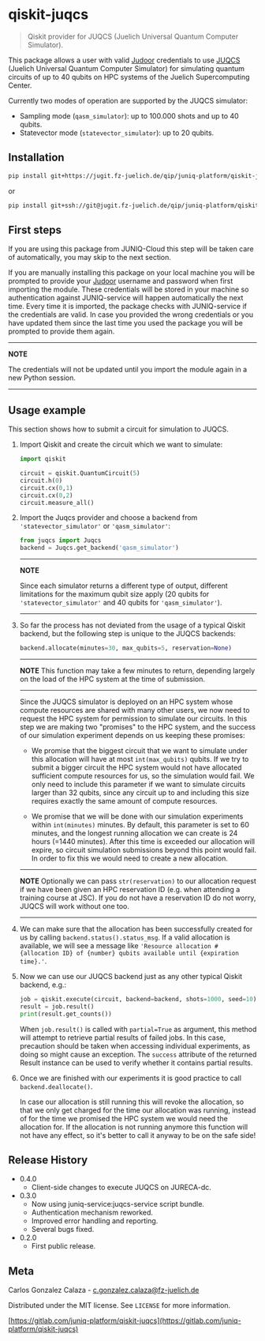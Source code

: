 # qiskit-juqcs
> Qiskit provider for JUQCS (Juelich Universal Quantum Computer Simulator).

<!---[![NPM Version][npm-image]][npm-url]
[![Build Status][travis-image]][travis-url]
[![Downloads Stats][npm-downloads]][npm-url]--->

This package allows a user with valid [Judoor](https://judoor.fz-juelich.de/) credentials to use [JUQCS](https://arxiv.org/abs/1805.04708) (Juelich Universal Quantum Computer Simulator)
for simulating quantum circuits of up to 40 qubits on HPC systems of the Juelich Supercomputing Center.

Currently two modes of operation are supported by the JUQCS simulator:
   * Sampling mode (```qasm_simulator```): up to 100.000 shots and up to 40 qubits.
   * Statevector mode (```statevector_simulator```): up to 20 qubits.

<!---![](header.png)--->

## Installation

<!---```sh
pip intall qiskit-juqcs
```--->
```sh
pip install git+https://jugit.fz-juelich.de/qip/juniq-platform/qiskit-juqcs.git
```
or
```sh
pip install git+ssh://git@jugit.fz-juelich.de/qip/juniq-platform/qiskit-juqcs.git
```

## First steps

If you are using this package from JUNIQ-Cloud this step will be taken care of automatically, you may skip to the next section.

If you are manually installing this package on your local machine you will be prompted to provide your [Judoor](judoor.fz-juelich.de/) username and password when first importing the module. These credentials will be stored in your machine so authentication against JUNIQ-service will happen automatically the next time. Every time it is imported, the package checks with JUNIQ-service if the credentials are valid. In case you provided the wrong credentials or you have updated them since the last time you used the package you will be prompted to provide them again.

---
**NOTE**

The credentials will not be updated until you import the module again in a new Python session.

---
<!---_For more examples and usage, please refer to the [Wiki][wiki]._--->

## Usage example

This section shows how to submit a circuit for simulation to JUQCS.

1. Import Qiskit and create the circuit which we want to simulate: 
   
    ```py
    import qiskit

    circuit = qiskit.QuantumCircuit(5)
    circuit.h(0)
    circuit.cx(0,1)
    circuit.cx(0,2)
    circuit.measure_all()
    ```
2. Import the Juqcs provider and choose a backend from `'statevector_simulator'` or `'qasm_simulator'`:

    ```py
    from juqcs import Juqcs
    backend = Juqcs.get_backend('qasm_simulator')
    ```
    ---
    **NOTE**

    Since each simulator returns a different type of output, different limitations for the maximum qubit size apply (20 qubits for `'statevector_simulator'` and 40 qubits for `'qasm_simulator'`).

    ---

3. So far the process has not deviated from the usage of a typical Qiskit backend, but the following step is unique to the JUQCS backends:

    ```py
    backend.allocate(minutes=30, max_qubits=5, reservation=None)
    ```
    ---
    **NOTE**
    This function may take a few minutes to return, depending largely on the load of the HPC system at the time of submission.

    ---

    Since the JUQCS simulator is deployed on an HPC system whose compute resources are shared with many other users, we now need to request the HPC system for permission to simulate our circuits. In this step we are making two "promises" to the HPC system, and the success of our simulation experiment depends on us keeping these promises:
        
    * We promise that the biggest circuit that we want to simulate under this allocation will have at most `int(max_qubits)` qubits. If we try to submit a bigger circuit the HPC system would not have allocated sufficient compute resources for us, so the simulation would fail. We only need to include this parameter if we want to simulate circuits larger than 32 qubits, since any circuit up to and including this size requires exactly the same amount of compute resources.

    * We promise that we will be done with our simulation experiments within `int(minutes)` minutes. By default, this parameter is set to 60 minutes, and the longest running allocation we can create is 24 hours (=1440 minutes). After this time is exceeded our allocation will expire, so circuit simulation submissions beyond this point would fail. In order to fix this we would need to create a new allocation. 

    ---
    **NOTE**
    Optionally we can pass `str(reservation)` to our allocation request if we have been given an HPC reservation ID (e.g. when attending a training course at JSC). If you do not have a reservation ID do not worry, JUQCS will work without one too.

    ---

4. We can make sure that the allocation has been successfully created for us by calling `backend.status().status_msg`. If a valid allocation is available, we will see a message like `'Resource allocation #{allocation ID} of {number} qubits available until {expiration time}.'`.

5. Now we can use our JUQCS backend just as any other typical Qiskit backend, e.g.:

    ```py
    job = qiskit.execute(circuit, backend=backend, shots=1000, seed=10)
    result = job.result()
    print(result.get_counts())
    ```
    When ```job.result()``` is called with ```partial=True``` as argument, this method will attempt to retrieve partial results of failed jobs. In this case, precaution should be taken when accessing individual experiments, as doing so might cause an exception. The ```success``` attribute of the returned Result instance can be used to verify whether it contains partial results.

6. Once we are finished with our experiments it is good practice to call `backend.deallocate()`. 
   
   In case our allocation is still running this will revoke the allocation, so that we only get charged for the time our allocation was running, instead of for the time we promised the HPC system we would need the allocation for. If the allocation is not running anymore this function will not have any effect, so it's better to call it anyway to be on the safe side!


## Release History
* 0.4.0
    - Client-side changes to execute JUQCS on JURECA-dc.
* 0.3.0
    - Now using juniq-service:juqcs-service script bundle.
    - Authentication mechanism reworked.
    - Improved error handling and reporting.
    - Several bugs fixed.
* 0.2.0
    - First public release.


## Meta

Carlos Gonzalez Calaza - c.gonzalez.calaza@fz-juelich.de

Distributed under the MIT license. See ``LICENSE`` for more information.

[https://gitlab.com/juniq-platform/qiskit-juqcs](https://gitlab.com/juniq-platform/qiskit-juqcs)




<!---
## Contributing

1. Fork it (<https://github.com/yourname/yourproject/fork>)
2. Create your feature branch (`git checkout -b feature/fooBar`)
3. Commit your changes (`git commit -am 'Add some fooBar'`)
4. Push to the branch (`git push origin feature/fooBar`)
5. Create a new Pull Request
--->
<!-- Markdown link & img dfn's -->
<!---[npm-image]: https://img.shields.io/npm/v/datadog-metrics.svg?style=flat-square
[npm-url]: https://npmjs.org/package/datadog-metrics
[npm-downloads]: https://img.shields.io/npm/dm/datadog-metrics.svg?style=flat-square
[travis-image]: https://img.shields.io/travis/dbader/node-datadog-metrics/master.svg?style=flat-square
[travis-url]: https://travis-ci.org/dbader/node-datadog-metrics
[wiki]: https://github.com/yourname/yourproject/wiki--->
